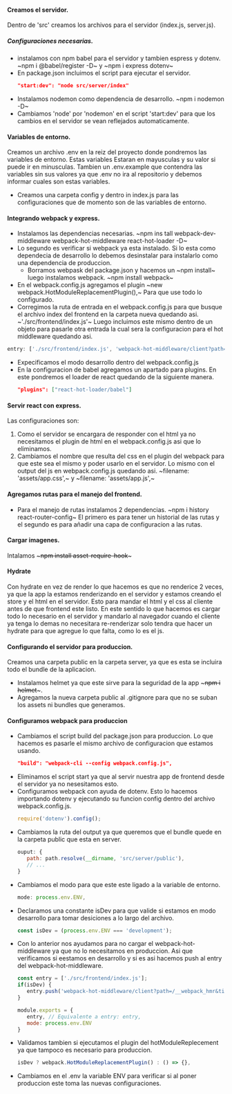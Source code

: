 #### Creamos el servidor.
Dentro de 'src' creamos los archivos para el servidor (index.js, server.js).
##### Configuraciones necesarias.
- instalamos con npm babel para el servidor y tambien espress y dotenv.
   ~npm i @babel/register -D~ y ~npm i express dotenv~
- En package.json incluimos el script para ejecutar el servidor.
   ~~~json
   "start:dev": "node src/server/index"
   ~~~
- Instalamos nodemon como dependencia de desarrollo. ~npm i nodemon -D~
- Cambiamos 'node' por 'nodemon' en el script 'start:dev' para que los cambios en el servidor se vean reflejados automaticamente.
#### Variables de entorno.
Creamos un archivo .env en la reiz del proyecto donde pondremos las variables de entorno. Estas variables Estaran en mayusculas y su valor si puede ir en minusculas. Tambien un .env.example que contendra las variables sin sus valores ya que .env no ira al repositorio y debemos informar cuales son estas variables.
- Creamos una carpeta config y dentro in index.js para las configuraciones que de momento son de las variables de entorno.
#### Integrando webpack y express.
- Instalamos las dependencias necesarias. ~npm ins
tall webpack-dev-middleware webpack-hot-middleware react-hot-loader -D~
- Lo segundo es verificar si webpack ya esta instalado. Si lo esta como dependecia de desarrollo lo debemos desinstalar para instalarlo como una dependencia de produccion.
   - Borramos webpask del package.json y hacemos un ~npm install~ luego instalamos webpack. ~npm install webpack~
- En el webpack.config.js agregamos el plugin ~new webpack.HotModuleReplacementPlugin(),~ Para que use todo lo configurado.
- Corregimos la ruta de entrada en el webpack.config.js para que busque el archivo index del frontend en la carpeta nueva quedando asi. ~'./src/frontend/index.js'~ Luego incluimos este mismo dentro de un objeto para pasarle otra entrada la cual sera la configuracion para el hot middleware quedando asi.
~~~js
entry: ['./src/frontend/index.js', 'webpack-hot-middleware/client?path=/__webpack_hmr&timeout=2000&reload=true'],
~~~
- Expecificamos el modo desarrollo dentro del webpack.config.js
- En la configuracion de babel agregamos un apartado para plugins. En este pondremos el loader de react quedando de la siguiente manera.
   ~~~json
   "plugins": ["react-hot-loader/babel"]
   ~~~
#### Servir react con express.
Las configuraciones son:
1. Como el servidor se encargara de responder con el html ya no necesitamos el plugin de html en el webpack.config.js asi que lo eliminamos.
2. Cambiamos el nombre que resulta del css en el plugin del webpack para que este sea el mismo y poder usarlo en el servidor. Lo mismo con el output del js en webpack.config.js quedando asi.
~filename: 'assets/app.css',~ y ~filename: 'assets/app.js',~
#### Agregamos rutas para el manejo del frontend.
- Para el manejo de rutas instalamos 2 dependencias. ~npm i history react-router-config~
El primero es para tener un historial de las rutas y el segundo es para añadir una capa de configuracion a las rutas.
#### Cargar imagenes.
Intalamos ~~~npm install asset-require-hook~~~
#### Hydrate
Con hydrate en vez de render lo que hacemos es que no renderice 2 veces, ya que la app la estamos renderizando en el servidor y estamos creando el store y el html en el servidor. Esto para mandar el html y el css al cliente antes de que frontend este listo. En este sentido lo que hacemos es cargar todo lo necesario en el servidor y mandarlo al navegador cuando el cliente ya tenga lo demas no necesitara re-renderizar solo tendra que hacer un hydrate para que agregue lo que falta, como lo es el js.
#### Configurando el servidor para produccion.
Creamos una carpeta public en la carpeta server, ya que es esta se incluira todo el bundle de la aplicacion.
- Instalamos helmet ya que este sirve para la seguridad de la app ~~~npm i helmet~~~.
- Agregamos la nueva carpeta public al .gitignore para que no se suban los assets ni bundles que generamos.
#### Configuramos webpack para produccion
- Cambiamos el script build del package.json para produccion. Lo que hacemos es pasarle el mismo archivo de configuracion que estamos usando.
   ~~~json
   "build": "webpack-cli --config webpack.config.js",
   ~~~
- Eliminamos el script start ya que al servir nuestra app de frontend desde el servidor ya no nesesitamos esto.
- Configuramos webpack con ayuda de dotenv. Esto lo hacemos importando dotenv y ejecutando su funcion config dentro del archivo webpack.config.js.
   ~~~js
   require('dotenv').config();
   ~~~
- Cambiamos la ruta del output ya que queremos que el bundle quede en la carpeta public que esta en server.
   ~~~js
   ouput: {
      path: path.resolve(__dirname, 'src/server/public'),
      // ...
   }
   ~~~
- Cambiamos el modo para que este este ligado a la variable de entorno.
   ~~~js
   mode: process.env.ENV,
   ~~~
- Declaramos una constante isDev para que valide si estamos en modo desarrollo para tomar desiciones a lo largo del archivo.
   ~~~js
   const isDev = (process.env.ENV === 'development');
   ~~~
- Con lo anterior nos ayudamos para no cargar el webpack-hot-middleware ya que no lo necesitamos en produccion. Asi que verificamos si eestamos en desarrollo y si es asi hacemos push al entry del webpack-hot-middleware.
   ~~~js
   const entry = ['./src/frontend/index.js'];
   if(isDev) {
      entry.push('webpack-hot-middleware/client?path=/__webpack_hmr&timeout=2000&reload=true');
   }
   
   module.exports = {
      entry, // Equivalente a entry: entry,
      mode: process.env.ENV
   }
   ~~~
- Validamos tambien si ejecutamos el plugin del hotModuleReplecement ya que tampoco es necesario para produccion.
   ~~~js
   isDev ? webpack.HotModuleReplacementPlugin() : () => {},
   ~~~
- Cambiamos en el .env la variable ENV para verificar si al poner produccion este toma las nuevas configuraciones.